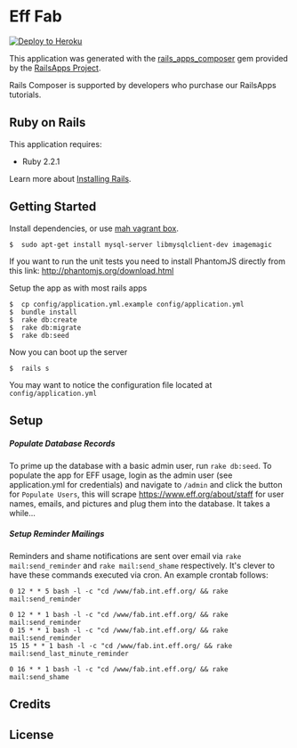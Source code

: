 Eff Fab
================

[![Deploy to Heroku](https://www.herokucdn.com/deploy/button.png)](https://heroku.com/deploy)

This application was generated with the [rails_apps_composer](https://github.com/RailsApps/rails_apps_composer) gem
provided by the [RailsApps Project](https://railsapps.github.io/).

Rails Composer is supported by developers who purchase our RailsApps tutorials.

Ruby on Rails
-------------

This application requires:

- Ruby 2.2.1

Learn more about [Installing Rails](https://railsapps.github.io/installing-rails.html).

Getting Started
---------------

Install dependencies, or use [mah vagrant box](https://github.com/TheNotary/ruby_vagrant_box).

```
$  sudo apt-get install mysql-server libmysqlclient-dev imagemagic
```

If you want to run the unit tests you need to install PhantomJS directly from this link:
http://phantomjs.org/download.html

Setup the app as with most rails apps
```
$  cp config/application.yml.example config/application.yml
$  bundle install
$  rake db:create
$  rake db:migrate
$  rake db:seed
```

Now you can boot up the server
```
$  rails s
```

You may want to notice the configuration file located at `config/application.yml`

Setup
-----

##### Populate Database Records
To prime up the database with a basic admin user, run `rake db:seed`.  To populate the app for EFF usage, login as the admin user (see application.yml for credentials) and navigate to `/admin` and click the button for `Populate Users`, this will scrape https://www.eff.org/about/staff for user names, emails, and pictures and plug them into the database.  It takes a while...

##### Setup Reminder Mailings
Reminders and shame notifications are sent over email via `rake mail:send_reminder` and `rake mail:send_shame` respectively.  It's clever to have these commands executed via cron.  An example crontab follows:

```
0 12 * * 5 bash -l -c "cd /www/fab.int.eff.org/ && rake mail:send_reminder

0 12 * * 1 bash -l -c "cd /www/fab.int.eff.org/ && rake mail:send_reminder
0 15 * * 1 bash -l -c "cd /www/fab.int.eff.org/ && rake mail:send_reminder
15 15 * * 1 bash -l -c "cd /www/fab.int.eff.org/ && rake mail:send_last_minute_reminder

0 16 * * 1 bash -l -c "cd /www/fab.int.eff.org/ && rake mail:send_shame
```

Credits
-------

License
-------
